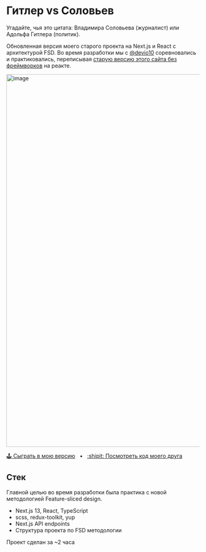 # Гитлер vs Соловьев

Угадайте, чья это цитата: Владимира Соловьева (журналист) или Адольфа Гитлера (политик).

Обновленная версия моего старого проекта на Next.js и React с архитектурой FSD. Во время разработки мы с [@devio10](https://github.com/devio10/) соревновались и практиковались, переписывая [старую версию этого сайта без фреймворков](https://github.com/VityaSchel/vladimir-solovyev/tree/legacy-html) на реакте.

[<img width="972" alt="image" src="https://user-images.githubusercontent.com/59040542/231555193-4a5d1e07-2f33-4206-88ac-e27f16c34c5b.png">](https://solovyev.netlify.app/)

[:joystick: Сыграть в мою версию](https://solovyev.netlify.app/) &nbsp; • &nbsp; [:shipit: Посмотреть код моего друга](https://github.com/devio10/solovyev-or-hitler-react)

## Стек

Главной целью во время разработки была практика с новой методологией Feature-sliced design.

- Next.js 13, React, TypeScript
- scss, redux-toolkit, yup
- Next.js API endpoints
- Структура проекта по FSD методологии

Проект сделан за ~2 часа
